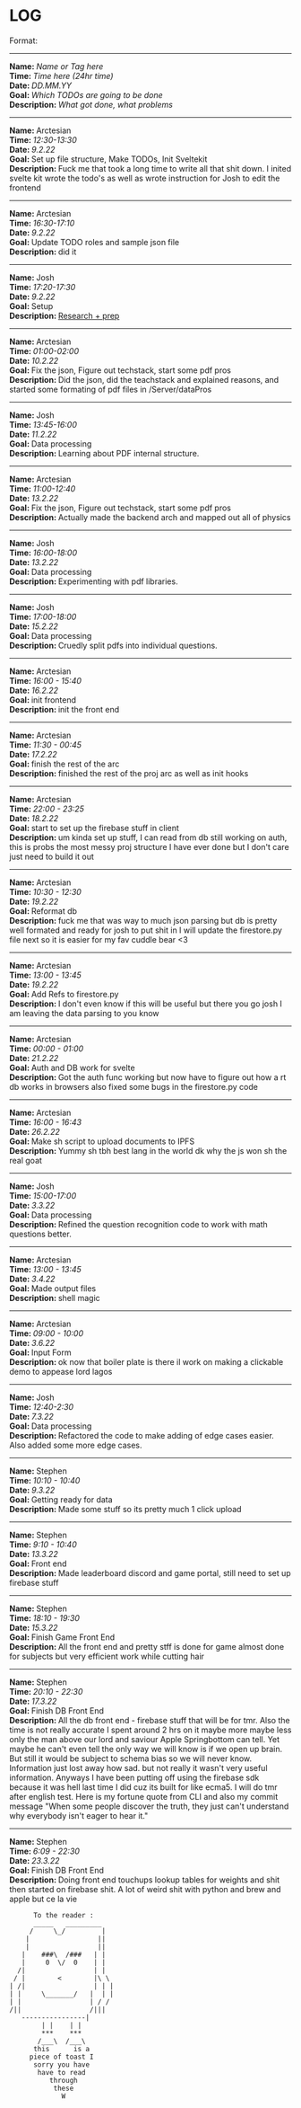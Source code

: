 # LOG

Format:

<hr>
<strong>Name: </strong><em>Name or Tag here</em> 
<br>
<strong>Time: </strong>  <em>Time here (24hr time)</em> 
<br>
<strong>Date: </strong>  <em>DD.MM.YY</em> 
<br>
<strong>Goal: </strong> <em>Which TODOs are going to be done</em> 
<br>
<strong>Description: </strong> <em>What got done, what problems</em>

<hr>

<strong>Name: </strong> Arctesian
<br>
<strong>Time: </strong> <em>12:30-13:30</em>
<br>
<strong>Date: </strong> <em>9.2.22</em>
<br>
<strong>Goal: </strong> Set up file structure, Make TODOs, Init Sveltekit
<br>
<strong>Description: </strong> Fuck me that took a long time to write all that shit down. I inited svelte kit wrote the todo's as well as wrote instruction for Josh to edit the frontend

<hr>

<strong>Name: </strong> Arctesian
<br>
<strong>Time: </strong> <em>16:30-17:10</em>
<br>
<strong>Date: </strong> <em>9.2.22</em>
<br>
<strong>Goal: </strong> Update TODO roles and sample json file
<br>
<strong>Description: </strong> did it

<hr>

<strong>Name: </strong>Josh
<br>
<strong>Time: </strong> <em>17:20-17:30</em>
<br>
<strong>Date: </strong> <em>9.2.22</em>
<br>
<strong>Goal: </strong> Setup
<br>
<strong>Description: </strong> [Research + prep](https://blog.aspose.com/2021/06/14/convert-image-to-searchable-pdf-file-with-ocr-using-cpp/)

<hr>

<strong>Name: </strong> Arctesian
<br>
<strong>Time: </strong> <em>01:00-02:00 </em>
<br>
<strong>Date: </strong> <em>10.2.22</em>
<br>
<strong>Goal: </strong> Fix the json, Figure out techstack, start some pdf pros
<br>
<strong>Description: </strong>
Did the json, did the teachstack and explained reasons, and started some formating of pdf files in /Server/dataPros

<hr>

<strong>Name: </strong>Josh
<br>
<strong>Time: </strong> <em>13:45-16:00</em>
<br>
<strong>Date: </strong> <em>11.2.22</em>
<br>
<strong>Goal: </strong> Data processing
<br>
<strong>Description: </strong> Learning about PDF internal structure.

<hr>

<strong>Name: </strong> Arctesian
<br>
<strong>Time: </strong> <em>11:00-12:40 </em>
<br>
<strong>Date: </strong> <em>13.2.22</em>
<br>
<strong>Goal: </strong> Fix the json, Figure out techstack, start some pdf pros
<br>
<strong>Description: </strong>
Actually made the backend arch and mapped out all of physics

<hr>

<strong>Name: </strong>Josh
<br>
<strong>Time: </strong> <em>16:00-18:00</em>
<br>
<strong>Date: </strong> <em>13.2.22</em>
<br>
<strong>Goal: </strong> Data processing
<br>
<strong>Description: </strong> Experimenting with pdf libraries.

<hr>

<strong>Name: </strong>Josh
<br>
<strong>Time: </strong> <em>17:00-18:00</em>
<br>
<strong>Date: </strong> <em>15.2.22</em>
<br>
<strong>Goal: </strong> Data processing
<br>
<strong>Description: </strong> Cruedly split pdfs into individual questions.

<hr>

<strong>Name: </strong> Arctesian
<br>
<strong>Time: </strong> <em>16:00 - 15:40</em>
<br>
<strong>Date: </strong> <em>16.2.22</em>
<br>
<strong>Goal: </strong> init frontend
<br>
<strong>Description: </strong>
init the front end

<hr>

<strong>Name: </strong> Arctesian
<br>
<strong>Time: </strong> <em>11:30 - 00:45</em>
<br>
<strong>Date: </strong> <em>17.2.22</em>
<br>
<strong>Goal: </strong> finish the rest of the arc
<br>
<strong>Description: </strong>
finished the rest of the proj arc as well as init hooks

<hr>

<strong>Name: </strong> Arctesian
<br>
<strong>Time: </strong> <em>22:00 - 23:25</em>
<br>
<strong>Date: </strong> <em>18.2.22</em>
<br>
<strong>Goal: </strong> start to set up the firebase stuff in client
<br>
<strong>Description: </strong>
um kinda set up stuff, I can read from db still working on auth, this is probs the most messy proj structure I have ever done but I don't care just need to build it out

<hr>

<strong>Name: </strong> Arctesian
<br>
<strong>Time: </strong> <em>10:30 - 12:30</em>
<br>
<strong>Date: </strong> <em>19.2.22</em>
<br>
<strong>Goal: </strong> Reformat db
<br>
<strong>Description: </strong>
fuck me that was way to much json parsing but db is pretty well formated and ready for josh to put shit in I will update the firestore.py file next so it is easier for my fav cuddle bear <3

<hr>

<strong>Name: </strong> Arctesian
<br>
<strong>Time: </strong> <em>13:00 - 13:45</em>
<br>
<strong>Date: </strong> <em>19.2.22</em>
<br>
<strong>Goal: </strong> Add Refs to firestore.py
<br>
<strong>Description: </strong>
I don't even know if this will be useful but there you go josh I am leaving the data parsing to you know

<hr>

<strong>Name: </strong> Arctesian
<br>
<strong>Time: </strong> <em>00:00 - 01:00</em>
<br>
<strong>Date: </strong> <em>21.2.22</em>
<br>
<strong>Goal: </strong> Auth and DB work for svelte
<br>
<strong>Description: </strong>
Got the auth func working but now have to figure out how a rt db works in browsers also fixed some bugs in the firestore.py code

<hr>

<strong>Name: </strong> Arctesian
<br>
<strong>Time: </strong> <em>16:00 - 16:43</em>
<br>
<strong>Date: </strong> <em>26.2.22</em>
<br>
<strong>Goal: </strong> Make sh script to upload documents to IPFS
<br>
<strong>Description: </strong>
Yummy sh tbh best lang in the world dk why the js won sh the real goat

<hr>

<strong>Name: </strong> Josh
<br>
<strong>Time: </strong> <em>15:00-17:00</em>
<br>
<strong>Date: </strong> <em>3.3.22</em>
<br>
<strong>Goal: </strong> Data processing
<br>
<strong>Description: </strong>
Refined the question recognition code to work with math questions better.

<hr>

<strong>Name: </strong> Arctesian
<br>
<strong>Time: </strong> <em>13:00 - 13:45</em>
<br>
<strong>Date: </strong> <em>3.4.22</em>
<br>
<strong>Goal: </strong> Made output files
<br>
<strong>Description: </strong>
shell magic

<hr>

<strong>Name: </strong> Arctesian
<br>
<strong>Time: </strong> <em>09:00 - 10:00</em>
<br>
<strong>Date: </strong> <em>3.6.22</em>
<br>
<strong>Goal: </strong> Input Form
<br>
<strong>Description: </strong>
ok now that boiler plate is there il work on making a clickable demo to appease lord lagos

<hr>

<strong>Name: </strong> Josh
<br>
<strong>Time: </strong> <em>12:40-2:30</em>
<br>
<strong>Date: </strong> <em>7.3.22</em>
<br>
<strong>Goal: </strong> Data processing
<br>
<strong>Description: </strong>
Refactored the code to make adding of edge cases easier. Also added some more edge cases.

<hr>

<strong>Name: </strong> Stephen
<br>
<strong>Time: </strong> <em>10:10 - 10:40</em>
<br>
<strong>Date: </strong> <em>9.3.22</em>
<br>
<strong>Goal: </strong> Getting ready for data
<br>
<strong>Description: </strong>
Made some stuff so its pretty much 1 click upload

<hr>

<strong>Name: </strong> Stephen
<br>
<strong>Time: </strong> <em>9:10 - 10:40</em>
<br>
<strong>Date: </strong> <em>13.3.22</em>
<br>
<strong>Goal: </strong> Front end
<br>
<strong>Description: </strong>
Made leaderboard discord and game portal, still need to set up firebase stuff

<hr>

<strong>Name: </strong> Stephen
<br>
<strong>Time: </strong> <em>18:10 - 19:30</em>
<br>
<strong>Date: </strong> <em>15.3.22</em>
<br>
<strong>Goal: </strong> Finish Game Front End
<br>
<strong>Description: </strong>
All the front end and pretty stff is done for game almost done for subjects but very efficient work while cutting hair

<hr>

<strong>Name: </strong> Stephen
<br>
<strong>Time: </strong> <em>20:10 - 22:30</em>
<br>
<strong>Date: </strong> <em>17.3.22</em>
<br>
<strong>Goal: </strong> Finish DB Front End
<br>
<strong>Description: </strong>
All the db front end - firebase stuff that will be for tmr. Also the time is not really accurate I spent around 2 hrs on it maybe more maybe less only the man above our lord and saviour Apple Springbottom can tell. Yet maybe he can't even tell the only way we will know is if we open up brain. But still it would be subject to schema bias so we will never know. Information just lost away how sad. but not really it wasn't very useful information. Anyways I have been putting off using the firebase sdk because it was hell last time I did cuz its built for like ecma5. I will do tmr after english test. Here is my fortune quote from CLI and also my commit message "When some people discover the truth, they just can't understand why
everybody isn't eager to hear it."

<hr>

<strong>Name: </strong> Stephen
<br>
<strong>Time: </strong> <em>6:09 - 22:30</em>
<br>
<strong>Date: </strong> <em>23.3.22</em>
<br>
<strong>Goal: </strong> Finish DB Front End
<br>
<strong>Description: </strong>
Doing front end touchups lookup tables for weights and shit then started on firebase shit.
A lot of weird shit with python and brew and apple but ce la vie

```
      To the reader :
      _____   _________
     /     \_/         |
    |                 ||
    |                 ||
   |    ###\  /###   | |
   |     0  \/  0    | |
  /|                 | |
 / |        <        |\ \
| /|                 | | |
| |     \_______/   |  | |
| |                 | / /
/||                 /|||
   ----------------|
        | |    | |
        ***    ***
       /___\  /___\
      this      is a
     piece of toast I
      sorry you have
       have to read
          through
           these
             W
```

